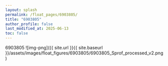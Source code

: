 ```yaml
---
layout: splash
permalink: /float_pages/6903805/
title: "6903805"
author_profile: false
last_modified_at: 2025-06-13
toc: false
---
```

 
6903805
![img-png]({{ site.url }}{{ site.baseurl }}/assets/images/float_figures/6903805/6903805_Sprof_processed_v2.png)